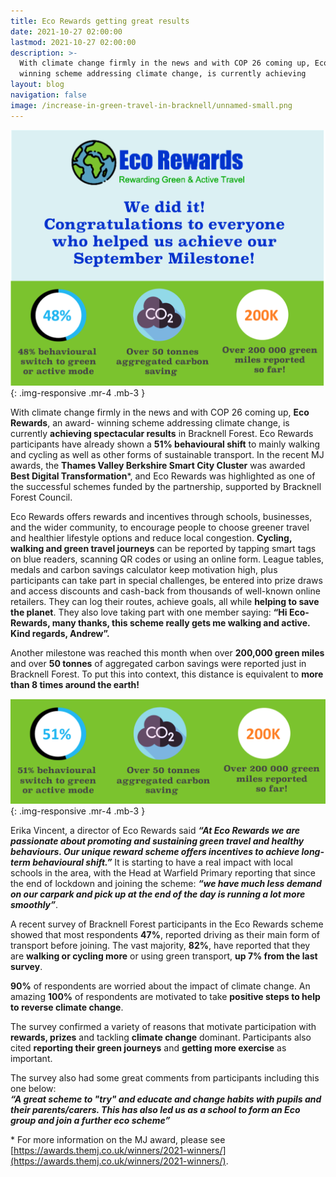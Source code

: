 ```yaml
---
title: Eco Rewards getting great results
date: 2021-10-27 02:00:00
lastmod: 2021-10-27 02:00:00
description: >-
  With climate change firmly in the news and with COP 26 coming up, Eco Rewards, an award-
  winning scheme addressing climate change, is currently achieving 
layout: blog
navigation: false
image: /increase-in-green-travel-in-bracknell/unnamed-small.png
---
```


![reader](/assets/image/post/eco-rewards-getting-great-results/milestone.png){: .img-responsive .mr-4 .mb-3 }

With climate change firmly in the news and with COP 26 coming up, **Eco Rewards**, an award-
winning scheme addressing climate change, is currently **achieving  spectacular  results** in
Bracknell Forest.  Eco Rewards participants have already shown a **51% behavioural shift** to
mainly walking and cycling as well as other forms of sustainable transport.  In the recent MJ
awards,  the  **Thames  Valley  Berkshire  Smart  City  Cluster**  was  awarded  **Best  Digital
Transformation***, and Eco Rewards was highlighted as one of the successful schemes funded
by the partnership, supported by Bracknell Forest Council.

Eco Rewards offers rewards and incentives through schools, businesses, and the wider
community, to encourage people to choose greener travel and healthier lifestyle options and
reduce local congestion.  **Cycling, walking and green travel journeys** can be reported by
tapping smart tags on blue readers, scanning QR codes or using an online form. League tables,
medals and carbon savings calculator keep motivation high, plus participants can take part in
special challenges, be entered into prize draws and access discounts and cash-back from
thousands of well-known online retailers. They can log their routes, achieve goals, all while
**helping to save the planet**. They also love taking part with one member saying: **“Hi Eco-
Rewards, many thanks, this scheme really gets me walking and active. Kind regards,
Andrew”.**

Another milestone was reached this month when over **200,000 green miles** and over **50
tonnes** of aggregated carbon savings were reported just in Bracknell Forest. To put this into
context, this distance is equivalent to **more than 8 times around the earth!**

![reader](/assets/image/post/eco-rewards-getting-great-results/stats.png){: .img-responsive .mr-4 .mb-3 }

Erika Vincent, a director of Eco Rewards said **_“At Eco Rewards we are passionate about
promoting and sustaining green travel and healthy behaviours. Our unique reward scheme
offers incentives to achieve long-term behavioural shift.”_**  It is starting to have a real impact
with local schools in the area, with the Head at Warfield Primary reporting that since the end
of lockdown and joining the scheme: **_“we have much less demand on our carpark and pick
up at the end of the day is running a lot more smoothly”_**.

A recent survey of Bracknell Forest participants in the Eco Rewards scheme showed that most
respondents **47%**, reported driving as their main form of transport before joining. The vast
majority, **82%**, have reported that they are **walking or cycling more** or using green transport,
**up 7% from the last survey**.

**90%** of respondents are worried about the impact of climate change. An amazing **100%** of
respondents are motivated to take **positive steps to help to reverse climate change**.

The survey confirmed a variety of reasons that motivate participation with **rewards, prizes**
and tackling **climate change** dominant. Participants also cited **reporting their green journeys**
and **getting more exercise** as important.

The survey also had some great comments from participants including this one below:  
_**“A  great  scheme  to  "try"  and  educate  and  change  habits  with  pupils  and  their
parents/carers. This has also led us as a school to form an Eco group and join a further eco
scheme”**_

\* For more information on the MJ award, please see [https://awards.themj.co.uk/winners/2021-winners/](https://awards.themj.co.uk/winners/2021-winners/). 
